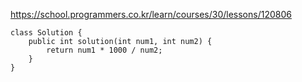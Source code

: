 
https://school.programmers.co.kr/learn/courses/30/lessons/120806

```
class Solution {
    public int solution(int num1, int num2) {
        return num1 * 1000 / num2;
    }
}
```